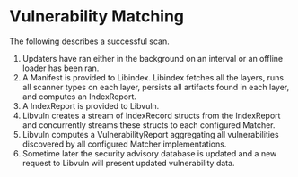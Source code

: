 # Vulnerability Matching

The following describes a successful scan.

1. Updaters have ran either in the background on an interval or an offline loader has been ran.  
2. A Manifest is provided to Libindex. Libindex fetches all the layers, runs all scanner types on each layer, persists all artifacts found in each layer, and computes an IndexReport.  
3. A IndexReport is provided to Libvuln.  
4. Libvuln creates a stream of IndexRecord structs from the IndexReport and concurrently streams these structs to each configured Matcher.  
5. Libvuln computes a VulnerabilityReport aggregating all vulnerabilities discovered by all configured Matcher implementations.  
6. Sometime later the security advisory database is updated and a new request to Libvuln will present updated vulnerability data.  

